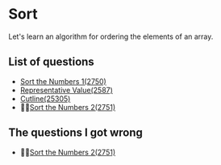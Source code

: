Sort
=============
Let's learn an algorithm for ordering the elements of an array.

List of questions
-------------

- [Sort the Numbers 1(2750)](https://github.com/yoru4890/coding_test/blob/main/baekjoon/sort/2750.md)
- [Representative Value(2587)](https://github.com/yoru4890/coding_test/blob/main/baekjoon/sort/2587.md)
- [Cutline(25305)](https://github.com/yoru4890/coding_test/blob/main/baekjoon/sort/25305.md)
- 🌟🌟[Sort the Numbers 2(2751)](https://github.com/yoru4890/coding_test/blob/main/baekjoon/sort/2751.md)


The questions I got wrong
---------------

- 🌟🌟[Sort the Numbers 2(2751)](https://github.com/yoru4890/coding_test/blob/main/baekjoon/sort/2751.md)
